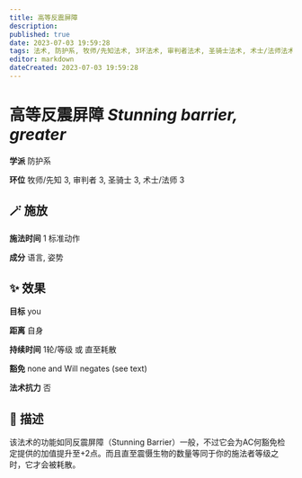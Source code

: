 ```yaml
---
title: 高等反震屏障
description: 
published: true
date: 2023-07-03 19:59:28
tags: 法术, 防护系, 牧师/先知法术, 3环法术, 审判者法术, 圣骑士法术, 术士/法师法术
editor: markdown
dateCreated: 2023-07-03 19:59:28
---
```


# **高等反震屏障** *Stunning barrier, greater*

**学派** 防护系 

**环位** 牧师/先知 3, 审判者 3, 圣骑士 3, 术士/法师 3

## 🪄 施放

**施法时间** 1 标准动作

**成分** 语言, 姿势

## ✨ 效果 

**目标** you 

**距离** 自身  

**持续时间** 1轮/等级 或 直至耗散 

**豁免** none and Will negates (see text)

**法术抗力** 否

## 📖 描述

该法术的功能如同反震屏障（Stunning Barrier）一般，不过它会为AC何豁免检定提供的加值提升至+2点。而且直至震慑生物的数量等同于你的施法者等级之时，它才会被耗散。
    